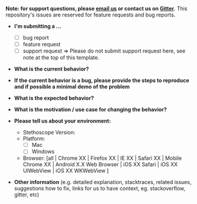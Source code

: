 **Note: for support questions, please [email us](mailto:stethoscope@netflix.com) or contact us on [Gitter](https://gitter.im/Netflix-Stethoscope/Lobby)**. This repository's issues are reserved for feature requests and bug reports.

* **I'm submitting a ...**
  - [ ] bug report
  - [ ] feature request
  - [ ] support request => Please do not submit support request here, see note at the top of this template.

* **What is the current behavior?**



* **If the current behavior is a bug, please provide the steps to reproduce and if possible a minimal demo of the problem**



* **What is the expected behavior?**



* **What is the motivation / use case for changing the behavior?**



* **Please tell us about your environment:**

  - Stethoscope Version:
  - Platform:
    - [ ] Mac
    - [ ] Windows
  - Browser: [all | Chrome XX | Firefox XX | IE XX | Safari XX | Mobile Chrome XX | Android X.X Web Browser | iOS XX Safari | iOS XX UIWebView | iOS XX WKWebView ]

* **Other information** (e.g. detailed explanation, stacktraces, related issues, suggestions how to fix, links for us to have context, eg. stackoverflow, gitter, etc)
